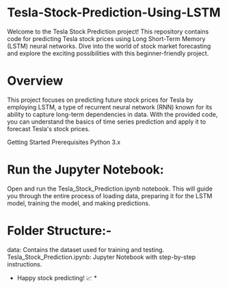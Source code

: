 # Tesla-Stock-Prediction-Using-LSTM

Welcome to the Tesla Stock Prediction project! This repository contains code for predicting Tesla stock prices using Long Short-Term Memory (LSTM) neural networks. Dive into the world of stock market forecasting and explore the exciting possibilities with this beginner-friendly project.

# Overview

This project focuses on predicting future stock prices for Tesla by employing LSTM, a type of recurrent neural network (RNN) known for its ability to capture long-term dependencies in data. With the provided code, you can understand the basics of time series prediction and apply it to forecast Tesla's stock prices.

Getting Started
Prerequisites
Python 3.x

# Run the Jupyter Notebook:

Open and run the Tesla_Stock_Prediction.ipynb notebook. This will guide you through the entire process of loading data, preparing it for the LSTM model, training the model, and making predictions.

# Folder Structure:-
data: Contains the dataset used for training and testing.
Tesla_Stock_Prediction.ipynb: Jupyter Notebook with step-by-step instructions.

* Happy stock predicting! 📈 *
